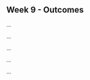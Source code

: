 <link rel="stylesheet" href="{{baseUrl}}/css/main.css">
<link rel="stylesheet" href="{{baseUrl}}/css/schedule.css">

<div class="website-content">

## Week 9 - Outcomes

<div id="main">

<!-- ==================================================================================================== -->

<include src="outcome-defensiveProgramming.md" />

<!-- ==================================================================================================== -->

<include src="outcome-tdd.md" />

<!-- ==================================================================================================== -->

<include src="outcome-classDiagram.md" />

<!-- ==================================================================================================== -->

<panel type="success" header=":trophy: Can explain dependency inversion principle (DIP) :star::star::star::star:" expandable>
  <include src="../../book/principles/dependencyInversionPrinciple/full.md" />
  <panel header=":dart: Evidence" expanded>

...

  </panel>
</panel>

<!-- ==================================================================================================== -->

<panel type="success" header=":trophy: Can explain interface segregation principle :star::star::star::star:" expandable>
  <include src="../../book/principles/interfaceSegregationPrinciple/full.md" />
  <panel header=":dart: Evidence" expanded>

...

  </panel>
</panel>

<!-- ==================================================================================================== -->

<panel type="info" header=":trophy: Can use advanced class diagrams :star::star::star:" expandable>
  <include src="../../book/modeling/modelingStructures/classDiagramsAdvanced/full.md" />
  <panel header=":dart: Evidence" expanded>

...

  </panel>
</panel>

<!-- ==================================================================================================== -->

<include src="outcome-ep.md" />

<!-- ==================================================================================================== -->

<include src="outcome-boundaryValueAnalysis.md" />

<!-- ==================================================================================================== -->

<include src="outcome-substitutability.md" />

<!-- ==================================================================================================== -->

<include src="outcome-schedule.md" />

<!-- ==================================================================================================== -->

<include src="outcome-testCaseDesignTypes.md" />

<!-- ==================================================================================================== -->

<include src="outcome-heuristic.md" />

<!-- ==================================================================================================== -->

<include src="outcome-sui.md" />

<!-- ==================================================================================================== -->

<include src="outcome-testCoverage.md" />

<!-- ==================================================================================================== -->

<panel type="info" header=":trophy: Can use intermediate features of JUnit :star::star::star:" expandable>
  <include src="../../book/junit/intermediate/full.md" />
  <panel header=":dart: Evidence" expanded>

...

  </panel>
</panel>

<!-- ==================================================================================================== -->

<include src="outcome-qa.md" />

<!-- ==================================================================================================== -->

<panel type="info" header=":trophy: Can explain testability :star::star::star:" expandable>
  <include src="../../book/testing/introduction/testability/full.md" />
  <panel header=":dart: Evidence" expanded>

...

  </panel>
</panel>

<!-- ==================================================================================================== -->

<include src="outcome-testCaseDesignCombined.md" />

<!-- ==================================================================================================== -->

</div>
</div>
